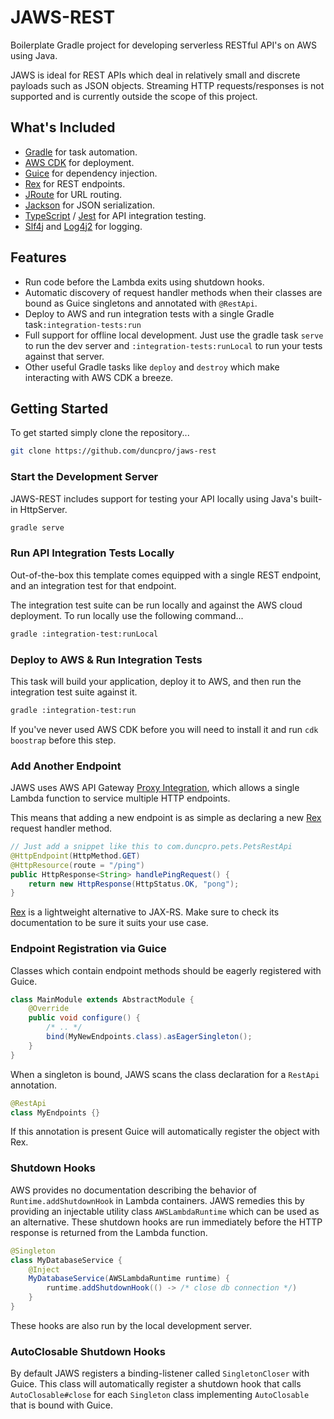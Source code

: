 # JAWS-REST
Boilerplate Gradle project for developing serverless RESTful API's on AWS using Java.

JAWS is ideal for REST APIs which deal in relatively small and discrete payloads such as JSON objects.
Streaming HTTP requests/responses is not supported and is currently outside the scope of this project.

## What's Included
- [Gradle](https://github.com/gradle/gradle) for task automation.
- [AWS CDK](https://aws.amazon.com/cdk/) for deployment.
- [Guice](https://github.com/google/guice) for dependency injection.
- [Rex](https://github.com/duncpro/Rex) for REST endpoints.
- [JRoute](https://github.com/duncpro/JRoute) for URL routing.
- [Jackson](https://github.com/FasterXML/jackson) for JSON serialization.
- [TypeScript](https://github.com/microsoft/TypeScript) / [Jest](https://github.com/facebook/jest) for API integration testing.
- [Slf4j](https://github.com/qos-ch/slf4j) and [Log4j2](https://logging.apache.org/log4j/2.x/) for logging.

## Features
- Run code before the Lambda exits using shutdown hooks.
- Automatic discovery of request handler methods when their classes are bound
as Guice singletons and annotated with `@RestApi`.
- Deploy to AWS and run integration tests with a single Gradle task`:integration-tests:run`
- Full support for offline local development. Just use the gradle task `serve` to run the dev server and
`:integration-tests:runLocal` to run your tests against that server.
- Other useful Gradle tasks like `deploy` and `destroy` which make interacting
with AWS CDK a breeze.


## Getting Started
To get started simply clone the repository...
```bash
git clone https://github.com/duncpro/jaws-rest
```

### Start the Development Server
JAWS-REST includes support for testing your API locally using Java's built-in HttpServer.
```bash
gradle serve
```
### Run API Integration Tests Locally
Out-of-the-box this template comes equipped with a single REST endpoint,
and an integration test for that endpoint.

The integration test suite can be run locally and against the AWS cloud deployment.
To run locally use the following command...
```bash
gradle :integration-test:runLocal
```
### Deploy to AWS & Run Integration Tests
This task will build your application, deploy it to AWS, and then run the integration test suite
against it.
```bash
gradle :integration-test:run
```
If you've never used AWS CDK before you will need to install it and run `cdk boostrap` before this step.
### Add Another Endpoint
JAWS uses AWS API Gateway [Proxy Integration](https://docs.aws.amazon.com/apigateway/latest/developerguide/api-gateway-set-up-simple-proxy.html),
which allows a single Lambda function to service multiple HTTP endpoints.

This means that adding a new endpoint is as simple as declaring a new
[Rex](https://github.com/duncpro/Rex) request handler method.

```java
// Just add a snippet like this to com.duncpro.pets.PetsRestApi
@HttpEndpoint(HttpMethod.GET)
@HttpResource(route = "/ping")
public HttpResponse<String> handlePingRequest() {
    return new HttpResponse(HttpStatus.OK, "pong");
}
```
[Rex](https://github.com/duncpro/Rex) is a lightweight alternative to JAX-RS. Make sure to check its documentation to be
sure it suits your use case.

### Endpoint Registration via Guice
Classes which contain endpoint methods should be eagerly registered with Guice.
```java
class MainModule extends AbstractModule {
    @Override
    public void configure() {
        /* .. */
        bind(MyNewEndpoints.class).asEagerSingleton();
    }
}
```
When a singleton is bound, JAWS scans the class declaration for a `RestApi`
annotation.
```java
@RestApi
class MyEndpoints {}
```
If this annotation is present Guice will automatically register the object with Rex.
### Shutdown Hooks
AWS provides no documentation describing the behavior of `Runtime.addShutdownHook` in Lambda containers.
JAWS remedies this by providing an injectable utility class `AWSLambdaRuntime` which can be used as an alternative.
These shutdown hooks are run immediately before the HTTP response is returned from the Lambda function.
```java
@Singleton
class MyDatabaseService {
    @Inject
    MyDatabaseService(AWSLambdaRuntime runtime) {
        runtime.addShutdownHook(() -> /* close db connection */)
    }
}
```
These hooks are also run by the local development server.

### AutoClosable Shutdown Hooks
By default JAWS registers a binding-listener called `SingletonCloser` with Guice. This class will automatically register
a shutdown hook that calls `AutoClosable#close` for each `Singleton` class implementing `AutoClosable` that is bound
with Guice.
